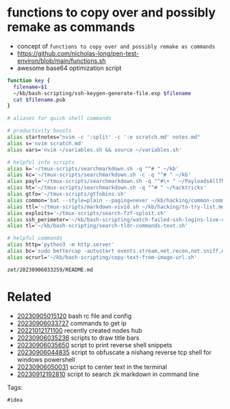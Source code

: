 # functions to copy over and possibly remake as commands

- concept of `functions to copy over and possibly remake as commands`
- https://github.com/nicholas-long/pen-test-environ/blob/main/functions.sh
- awesome base64 optimization script

```bash
function key {
  filename=$1
  ~/kb/bash-scripting/ssh-keygen-generate-file.exp $filename
  cat $filename.pub
}

# aliases for quick shell commands

# productivity boosts
alias startnotes="nvim -c ':split' -c ':e scratch.md' notes.md"
alias s='nvim scratch.md'
alias vars='nvim ~/variables.sh && source ~/variables.sh'

# helpful info scripts
alias k='~/tmux-scripts/searchmarkdown.sh -q "^# " ~/kb'
alias kc='~/tmux-scripts/searchmarkdown.sh -c -q "^# " ~/kb'
alias payl='~/tmux-scripts/searchmarkdown.sh -q "^#\+ " ~/PayloadsAllTheThings'
alias ht='~/tmux-scripts/searchmarkdown.sh -q "^# " ~/hacktricks'
alias gtfo='~/tmux-scripts/gtfobins.sh'
alias common='bat --style=plain --paging=never ~/kb/hacking/common-commands.md'
alias ttl='~/tmux-scripts/markdown-vivid.sh ~/kb/hacking/to-try-list.md'
alias exploits='~/tmux-scripts/search-fzf-sploit.sh'
alias ssh_perimeter='~/kb/bash-scripting/watch-failed-ssh-logins-live-check-shodan.sh'
alias tl='~/kb/bash-scripting/search-tldr-commands-text.sh'

# helpful commands
alias http='python3 -m http.server'
alias bc='sudo bettercap -autostart events.stream,net.recon,net.sniff,net.probe,arp.spoof,any.proxy'
alias ocrurl='~/kb/bash-scripting/copy-text-from-image-url.sh'

```

` zet/20230906033259/README.md `

# Related

- [20230905015120](/zet/20230905015120/README.md) bash rc file and config
- [20230906033727](/zet/20230906033727/README.md) commands to get ip
- [20221012171100](/zet/20221012171100/README.md) recently created nodes hub
- [20230906035236](/zet/20230906035236/README.md) scripts to draw title bars
- [20230906035650](/zet/20230906035650/README.md) script to print reverse shell snippets
- [20230906044835](/zet/20230906044835/README.md) script to obfuscate a nishang reverse tcp shell for windows powershell
- [20230906050031](/zet/20230906050031/README.md) script to center text in the terminal
- [20230912192810](/zet/20230912192810/README.md) script to search zk markdown in command line

Tags:

    #idea
